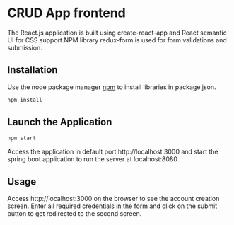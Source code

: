 # CRUD App frontend

The React.js application is built using create-react-app and React semantic UI for CSS support.NPM library redux-form is used for form validations and submission.
## Installation

Use the node package manager [npm](https://pip.pypa.io/en/stable/) to install libraries in package.json.

```bash
npm install
```

## Launch the Application

```bash
npm start
```

Access the application in default port http://localhost:3000 and
start the spring boot application to run the server at localhost:8080
## Usage
Access http://localhost:3000 on the browser to see the account creation screen. Enter all required credentials in the form and click on the submit button to get redirected to the second screen.
